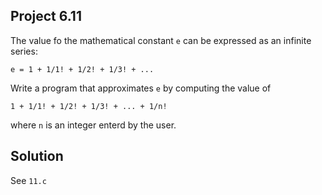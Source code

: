 ## Project 6.11

The value fo the mathematical constant `e` can be expressed as an infinite series:

```
e = 1 + 1/1! + 1/2! + 1/3! + ...
```

Write a program that approximates `e` by computing the value of

```
1 + 1/1! + 1/2! + 1/3! + ... + 1/n!
```

where `n` is an integer enterd by the user.

## Solution

See `11.c`